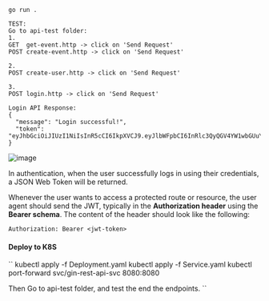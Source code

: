 ```
go run .

TEST:
Go to api-test folder:
1.
GET  get-event.http -> click on 'Send Request'
POST create-event.http -> click on 'Send Request'

2.
POST create-user.http -> click on 'Send Request'

3.
POST login.http -> click on 'Send Request'
```
```
Login API Response:
{
  "message": "Login successful!",
  "token": "eyJhbGciOiJIUzI1NiIsInR5cCI6IkpXVCJ9.eyJlbWFpbCI6InRlc3QyQGV4YW1wbGUuY29tIiwiZXhwIjoxNzI0NjY4MzI2LCJ1c2VySWQiOjB9.FoNXi6S8jrHPRM0_pQUmXtcyasAnOAxfDTGOVcDKc_E"
}
```

![image](https://github.com/user-attachments/assets/08487fbe-dbd2-492e-8dbb-5bbc08304168)



In authentication, when the user successfully logs in using their credentials, a JSON Web Token will be returned. 

Whenever the user wants to access a protected route or resource, the user agent should send the JWT, typically in the **Authorization header** using the **Bearer schema**. The content of the header should look like the following:
```
Authorization: Bearer <jwt-token>
```
#### Deploy to K8S
``
kubectl apply -f Deployment.yaml
kubectl apply -f Service.yaml
kubectl port-forward svc/gin-rest-api-svc 8080:8080

Then Go to api-test folder, and test the end the endpoints.
``
